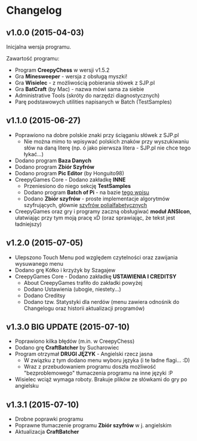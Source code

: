 Changelog
=========

v1.0.0 (2015-04-03)
-------------------

Inicjalna wersja programu.

Zawartość programu:

- Program **CreepyChess** w wersji v1.5.2
- Gra **Minesweeper** - wersja z obsługą myszki!
- Gra **Wisielec** - z możliwością pobierania słówek z SJP.pl
- Gra **BatCraft** (by Mac) - nazwa mówi sama za siebie
- Administrative Tools (skróty do narzędzi diagnostycznych)
- Parę podstawowych utilities napisanych w Batch (TestSamples)

v1.1.0 (2015-06-27)
-------------------

- Poprawiono na dobre polskie znaki przy ściąganiu słówek z SJP.pl
  - Nie można mimo to wpisywać polskich znaków przy wyszukiwaniu słów na daną
    literę (np. ó jako pierwsza litera - SJP.pl nie chce tego łykać...)
- Dodano program **Baza Danych**
- Dodano program **Zbiór Szyfrów**
- Dodano program **Pic Editor** (by Honguito98)
- CreepyGames Core - Dodano zakładkę **INNE**
  - Przeniesiono do niego sekcję **TestSamples**
  - Dodano program **Batch of Pi** - na bazie [tego wpisu](https://thedailywtf.com/articles/Stupid-Coding-Tricks-A-Batch-of-Pi)
  - Dodano **Zbiór szyfrów** - proste implementacje algorytmów szyfrujących,
    głównie [szyfrów polialfabetycznych](https://pl.wikipedia.org/wiki/Szyfr_polialfabetyczny)
- CreepyGames oraz gry i programy zaczną obsługiwać **moduł ANSIcon**,
  ułatwiając przy tym moją pracę xD (oraz sprawiając, że tekst jest ładniejszy)

v1.2.0 (2015-07-05)
-------------------

- Ulepszono Touch Menu pod względem czytelności oraz zawijania wysuwanego menu
- Dodano grę Kółko i krzyżyk by Szagajew
- CreepyGames Core - Dodano zakładkę **USTAWIENIA I CREDITSY**
  - About CreepyGames trafiło do zakładki powyżej
  - Dodano Ustawienia (ubogie, niestety...)
  - Dodano Creditsy
  - Dodano tzw. Statystyki dla nerdów (menu zawiera odnośnik do Changelogu
    oraz historii aktualizacji programów)

v1.3.0 BIG UPDATE (2015-07-10)
------------------------------

- Poprawiono kilka błędów (m.in. w CreepyChess)
- Dodano grę **CraftBatcher** by Sucharowiec
- Program otrzymał **DRUGI JĘZYK** - Angielski rzecz jasna
  - W związku z tym dodano menu wyboru języka (i te ładne flagi... :D)
  - Wraz z przebudowaniem programu doszła możliwość "bezproblemowego"
    tłumaczenia programu na inne języki :P
- Wisielec wciąż wymaga roboty. Brakuje plików ze słówkami do gry po angielsku

v1.3.1 (2015-07-10)
-------------------

- Drobne poprawki programu
- Poprawne tłumaczenie programu **Zbiór szyfrów** w j. angielskim
- Aktualizacja **CraftBatcher**
